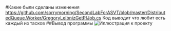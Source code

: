 #Какие были сделаны изменения
https://github.com/sorrymorning/SecondLabForASVT/blob/master/DistributedQueue.Worker/GregoryLeibnizGetPIJob.cs
Код выводит что любит есть каждый из тасков
##Вывод программы
![Иллюстрация к проекту](https://github.com/sorrymorning/SecondLabForASVT/blob/master/exampleOfWorking.png)
